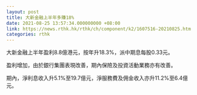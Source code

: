 ```yaml
---
layout: post
title: 大新金融上半年多賺18%
date: 2021-08-25 13:57:34.000000000 +08:00
link: https://news.rthk.hk/rthk/ch/component/k2/1607516-20210825.htm
categories: rthk
---
```


大新金融上半年盈利8.8億港元，按年升18.3%，派中期息每股0.33元。

盈利增加，由於銀行集團表現改善，期內保險及投資活動業務亦有改善。

期內，淨利息收入升5.1%至19.7億元，淨服務費及佣金收入亦升11.2%至6.4億元。
